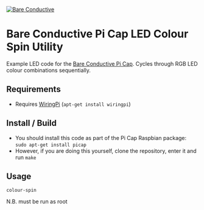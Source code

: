 [![Bare Conductive](http://bareconductive.com/assets/images/LOGO_256x106.png)](http://www.bareconductive.com/)

# Bare Conductive Pi Cap LED Colour Spin Utility

Example LED code for the  [Bare Conductive Pi Cap](http://www.bareconductive.com/shop/pi-cap/). Cycles through RGB LED colour combinations sequentially.

## Requirements
* Requires [WiringPi](http://wiringpi.com/) (`apt-get install wiringpi`)


## Install / Build

* You should install this code as part of the Pi Cap Raspbian package: `sudo apt-get install picap`    
* However, if you are doing this yourself, clone the repository, enter it and run `make`

## Usage

    colour-spin
    
N.B. must be run as root
    